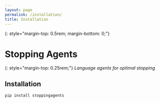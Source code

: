```yaml
---
layout: page
permalink: /installation/
title: Installation
---
```


{: style="margin-top: 0.5rem; margin-bottom: 0;"}
# Stopping Agents

{: style="margin-top: 0.25rem;"}
*Language agents for optimal stopping*

## Installation

```
pip install stoppingagents
```

